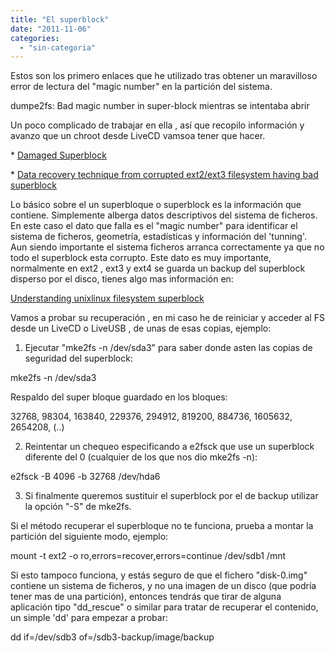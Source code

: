 ```yaml
---
title: "El superblock"
date: "2011-11-06"
categories: 
  - "sin-categoria"
---
```


Estos son los primero enlaces que he utilizado tras obtener un maravilloso error de lectura del "magic number" en la partición del sistema.

dumpe2fs: Bad magic number in super-block mientras se intentaba abrir

Un poco complicado de trabajar en ella , así que recopilo información y avanzo que un chroot desde LiveCD vamsoa tener que hacer.

\* [Damaged Superblock](https://www.brunolinux.com/04-The_File_System/Damaged_Superblock.html "Damaged Superblock")

\* [Data recovery technique from corrupted ext2/ext3 filesystem having bad superblock](https://aniraj.blogspot.com/2006/05/data-recovery-technique-from-corrupted.html "Data recovery technique from corrupted ext2/ext3 filesystem having bad superblock")

Lo básico sobre el un superbloque o superblock es la información que contiene. Simplemente alberga datos descriptivos del sistema de ficheros. En este caso el dato que falla es el "magic number" para identificar el sistema de ficheros, geometría, estadísticas y información del 'tunning'. Aun siendo importante el sistema ficheros arranca correctamente ya que no todo el superblock esta corrupto. Este dato es muy importante, normalmente en ext2 , ext3 y ext4 se guarda un backup del superblock disperso por el disco, tienes algo mas información en:

[Understanding unixlinux filesystem superblock](https://www.cyberciti.biz/tips/understanding-unixlinux-filesystem-superblock.html "Entenido el superblock")

Vamos a probar su recuperación , en mi caso he de reiniciar y acceder al FS desde un LiveCD o LiveUSB , de unas de esas copias, ejemplo:

1) Ejecutar "mke2fs -n /dev/sda3" para saber donde asten las copias de seguridad del superblock:

 mke2fs -n /dev/sda3

Respaldo del super bloque guardado en los bloques:

32768, 98304, 163840, 229376, 294912, 819200, 884736, 1605632, 2654208, (..)

2) Reintentar un chequeo especificando a e2fsck que use un superblock diferente del 0 (cualquier de los que nos dio mke2fs -n):

 e2fsck -B 4096 -b 32768 /dev/hda6

3) Si finalmente queremos sustituir el superblock por el de backup utilizar la opción "-S" de mke2fs.

Si el método recuperar el superbloque no te funciona, prueba a montar la partición del siguiente modo, ejemplo:

 mount -t ext2 -o ro,errors=recover,errors=continue /dev/sdb1 /mnt

Si esto tampoco funciona, y estás seguro de que el fichero "disk-0.img" contiene un sistema de ficheros, y no una imagen de un disco (que podría tener mas de una partición), entonces tendrás que tirar de alguna aplicación tipo "dd\_rescue" o similar para tratar de recuperar el contenido, un simple 'dd' para empezar a probar:

 dd if=/dev/sdb3 of=/sdb3-backup/image/backup
